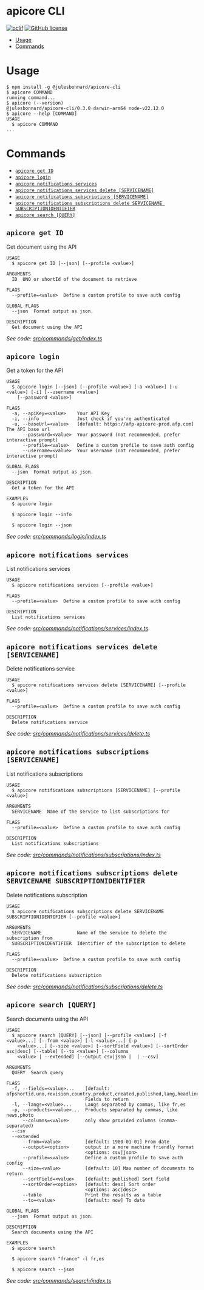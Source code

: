 apicore CLI
=================

[![oclif](https://img.shields.io/badge/cli-oclif-brightgreen.svg)](https://oclif.io)
[![GitHub license](https://img.shields.io/github/license/oclif/hello-world)](https://github.com/oclif/hello-world/blob/main/LICENSE)

<!-- toc -->
* [Usage](#usage)
* [Commands](#commands)
<!-- tocstop -->
# Usage
<!-- usage -->
```sh-session
$ npm install -g @julesbonnard/apicore-cli
$ apicore COMMAND
running command...
$ apicore (--version)
@julesbonnard/apicore-cli/0.3.0 darwin-arm64 node-v22.12.0
$ apicore --help [COMMAND]
USAGE
  $ apicore COMMAND
...
```
<!-- usagestop -->
# Commands
<!-- commands -->
* [`apicore get ID`](#apicore-get-id)
* [`apicore login`](#apicore-login)
* [`apicore notifications services`](#apicore-notifications-services)
* [`apicore notifications services delete [SERVICENAME]`](#apicore-notifications-services-delete-servicename)
* [`apicore notifications subscriptions [SERVICENAME]`](#apicore-notifications-subscriptions-servicename)
* [`apicore notifications subscriptions delete SERVICENAME SUBSCRIPTIONIDENTIFIER`](#apicore-notifications-subscriptions-delete-servicename-subscriptionidentifier)
* [`apicore search [QUERY]`](#apicore-search-query)

## `apicore get ID`

Get document using the API

```
USAGE
  $ apicore get ID [--json] [--profile <value>]

ARGUMENTS
  ID  UNO or shortId of the document to retrieve

FLAGS
  --profile=<value>  Define a custom profile to save auth config

GLOBAL FLAGS
  --json  Format output as json.

DESCRIPTION
  Get document using the API
```

_See code: [src/commands/get/index.ts](https://github.com/julesbonnard/apicore-cli/blob/v0.3.0/src/commands/get/index.ts)_

## `apicore login`

Get a token for the API

```
USAGE
  $ apicore login [--json] [--profile <value>] [-a <value>] [-u <value>] [-i] [--username <value>]
    [--password <value>]

FLAGS
  -a, --apiKey=<value>    Your API Key
  -i, --info              Just check if you're authenticated
  -u, --baseUrl=<value>   [default: https://afp-apicore-prod.afp.com] The API base url
      --password=<value>  Your password (not recommended, prefer interactive prompt)
      --profile=<value>   Define a custom profile to save auth config
      --username=<value>  Your username (not recommended, prefer interactive prompt)

GLOBAL FLAGS
  --json  Format output as json.

DESCRIPTION
  Get a token for the API

EXAMPLES
  $ apicore login

  $ apicore login --info

  $ apicore login --json
```

_See code: [src/commands/login/index.ts](https://github.com/julesbonnard/apicore-cli/blob/v0.3.0/src/commands/login/index.ts)_

## `apicore notifications services`

List notifications services

```
USAGE
  $ apicore notifications services [--profile <value>]

FLAGS
  --profile=<value>  Define a custom profile to save auth config

DESCRIPTION
  List notifications services
```

_See code: [src/commands/notifications/services/index.ts](https://github.com/julesbonnard/apicore-cli/blob/v0.3.0/src/commands/notifications/services/index.ts)_

## `apicore notifications services delete [SERVICENAME]`

Delete notifications service

```
USAGE
  $ apicore notifications services delete [SERVICENAME] [--profile <value>]

FLAGS
  --profile=<value>  Define a custom profile to save auth config

DESCRIPTION
  Delete notifications service
```

_See code: [src/commands/notifications/services/delete.ts](https://github.com/julesbonnard/apicore-cli/blob/v0.3.0/src/commands/notifications/services/delete.ts)_

## `apicore notifications subscriptions [SERVICENAME]`

List notifications subscriptions

```
USAGE
  $ apicore notifications subscriptions [SERVICENAME] [--profile <value>]

ARGUMENTS
  SERVICENAME  Name of the service to list subscriptions for

FLAGS
  --profile=<value>  Define a custom profile to save auth config

DESCRIPTION
  List notifications subscriptions
```

_See code: [src/commands/notifications/subscriptions/index.ts](https://github.com/julesbonnard/apicore-cli/blob/v0.3.0/src/commands/notifications/subscriptions/index.ts)_

## `apicore notifications subscriptions delete SERVICENAME SUBSCRIPTIONIDENTIFIER`

Delete notifications subscription

```
USAGE
  $ apicore notifications subscriptions delete SERVICENAME SUBSCRIPTIONIDENTIFIER [--profile <value>]

ARGUMENTS
  SERVICENAME             Name of the service to delete the subscription from
  SUBSCRIPTIONIDENTIFIER  Identifier of the subscription to delete

FLAGS
  --profile=<value>  Define a custom profile to save auth config

DESCRIPTION
  Delete notifications subscription
```

_See code: [src/commands/notifications/subscriptions/delete.ts](https://github.com/julesbonnard/apicore-cli/blob/v0.3.0/src/commands/notifications/subscriptions/delete.ts)_

## `apicore search [QUERY]`

Search documents using the API

```
USAGE
  $ apicore search [QUERY] [--json] [--profile <value>] [-f <value>...] [--from <value>] [-l <value>...] [-p
    <value>...] [--size <value>] [--sortField <value>] [--sortOrder asc|desc] [--table] [--to <value>] [--columns
    <value> | --extended] [--output csv|json |  | --csv]

ARGUMENTS
  QUERY  Search query

FLAGS
  -f, --fields=<value>...    [default: afpshortid,uno,revision,country,product,created,published,lang,headline,slug]
                             Fields to return
  -l, --langs=<value>...     Langs separated by commas, like fr,es
  -p, --products=<value>...  Products separated by commas, like news,photo
      --columns=<value>      only show provided columns (comma-separated)
  --csv
  --extended
      --from=<value>         [default: 1980-01-01] From date
      --output=<option>      output in a more machine friendly format
                             <options: csv|json>
      --profile=<value>      Define a custom profile to save auth config
      --size=<value>         [default: 10] Max number of documents to return
      --sortField=<value>    [default: published] Sort field
      --sortOrder=<option>   [default: desc] Sort order
                             <options: asc|desc>
      --table                Print the results as a table
      --to=<value>           [default: now] To date

GLOBAL FLAGS
  --json  Format output as json.

DESCRIPTION
  Search documents using the API

EXAMPLES
  $ apicore search

  $ apicore search "france" -l fr,es

  $ apicore search --json
```

_See code: [src/commands/search/index.ts](https://github.com/julesbonnard/apicore-cli/blob/v0.3.0/src/commands/search/index.ts)_
<!-- commandsstop -->
